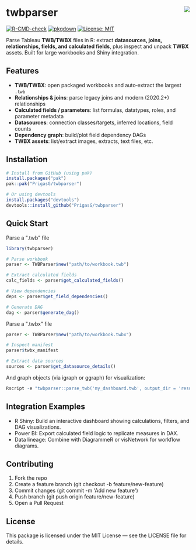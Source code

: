 # twbparser <img src="https://img.shields.io/badge/Tableau-TWB/TWBX-blue" align="right"/>

[![R-CMD-check](https://github.com/%3CUSER%3E/twbparser/actions/workflows/R-CMD-check.yaml/badge.svg?branch=master)](https://github.com/%3CUSER%3E/twbparser/actions/workflows/R-CMD-check.yaml) [![pkgdown](https://github.com/%3CUSER%3E/twbparser/actions/workflows/pkgdown.yaml/badge.svg?branch=master)](https://%3CUSER%3E.github.io/twbparser/) [![License: MIT](https://img.shields.io/badge/License-MIT-yellow.svg)](LICENSE.md)

Parse Tableau **TWB/TWBX** files in R: extract **datasources, joins, relationships, fields, and calculated fields**, plus inspect and unpack **TWBX** assets. Built for large workbooks and Shiny integration.

## Features

-   **TWB/TWBX**: open packaged workbooks and auto‑extract the largest `.twb`
-   **Relationships & joins**: parse legacy joins and modern (2020.2+) relationships
-   **Calculated fields / parameters**: list formulas, datatypes, roles, and parameter metadata
-   **Datasources**: connection classes/targets, inferred locations, field counts
-   **Dependency graph**: build/plot field dependency DAGs
-   **TWBX assets**: list/extract images, extracts, text files, etc.

## Installation

``` r
# Install from GitHub (using pak)
install.packages("pak")
pak::pak("PrigasG/twbparser")

# Or using devtools
install.packages("devtools")
devtools::install_github("PrigasG/twbparser")
```

## Quick Start

Parse a ".twb" file

``` r
library(twbparser)

# Parse workbook
parser <- TWBParser$new("path/to/workbook.twb")

# Extract calculated fields
calc_fields <- parser$get_calculated_fields()

# View dependencies
deps <- parser$get_field_dependencies()

# Generate DAG
dag <- parser$generate_dag()
```

Parse a ".twbx" file

``` r
parser <- TWBParser$new("path/to/workbook.twbx")

# Inspect manifest
parser$twbx_manifest

# Extract data sources
sources <- parser$get_datasource_details()
```

And graph objects (via igraph or ggraph) for visualization:

``` r
Rscript -e "twbparser::parse_twb('my_dashboard.twb', output_dir = 'results/')"
```

## Integration Examples

-   R Shiny: Build an interactive dashboard showing calculations, filters, and DAG visualizations.
-   Power BI: Export calculated field logic to replicate measures in DAX.
-   Data lineage: Combine with DiagrammeR or visNetwork for workflow diagrams.


## Contributing

1.  Fork the repo
2.  Create a feature branch (git checkout -b feature/new-feature)
3.  Commit changes (git commit -m 'Add new feature')
4.  Push branch (git push origin feature/new-feature)
5.  Open a Pull Request

## License

This package is licensed under the MIT License — see the LICENSE file for details.
